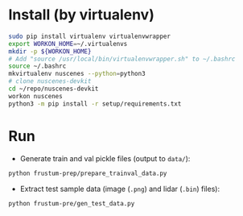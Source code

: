 # Install (by virtualenv)
```bash
sudo pip install virtualenv virtualenvwrapper
export WORKON_HOME=~/.virtualenvs
mkdir -p ${WORKON_HOME}
# Add "source /usr/local/bin/virtualenvwrapper.sh" to ~/.bashrc
source ~/.bashrc
mkvirtualenv nuscenes --python=python3
# clone nuscenes-devkit
cd ~/repo/nuscenes-devkit
workon nuscenes
python3 -m pip install -r setup/requirements.txt
```

# Run
+ Generate train and val pickle files (output to `data/`):
```bash
python frustum-prep/prepare_trainval_data.py
```
+ Extract test sample data (image (`.png`) and lidar (`.bin`) files):
```bash
python frustum-pre/gen_test_data.py
```
